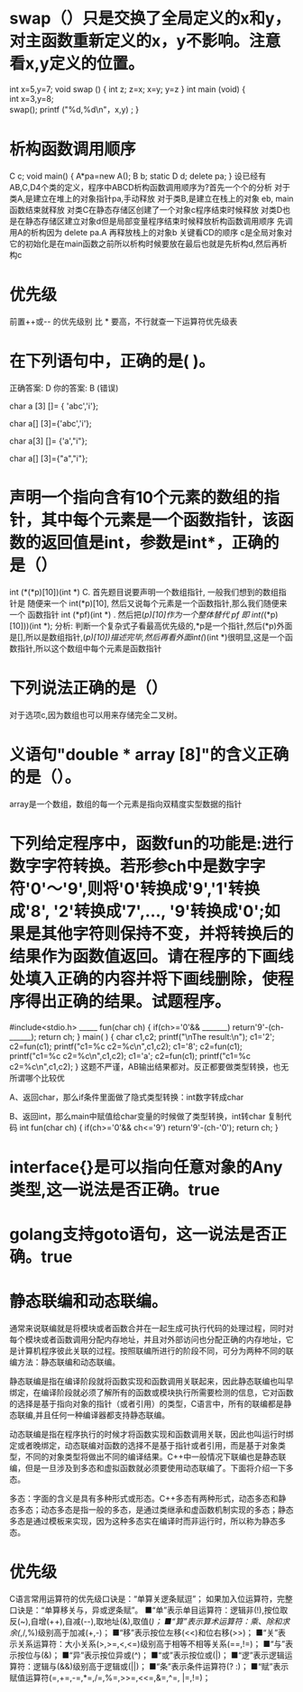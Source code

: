 #  swap（）只是交换了全局定义的x和y，对主函数重新定义的x，y不影响。注意看x,y定义的位置。 
int x=5,y=7;
void swap ()
{    int z;
     z=x;
     x=y;
   y=z
}
int main (void)
{   
    int x=3,y=8;   
    swap();
    printf ("%d,%d\n"，x,y) ;
}


# 析构函数调用顺序
C c;
void main()
{
    A*pa=new A();
    B b;
    static D d;
    delete pa;
} 
设已经有AB,C,D4个类的定义，程序中ABCD析构函数调用顺序为?首先一个个的分析
对于类A,是建立在堆上的对象指针pa,手动释放
对于类B,是建立在栈上的对象 eb, main函数结束就释放
对类C在静态存储区创建了一个对象c程序结束时候释放
对类D也是在静态存储区建立对象d但是局部变量程序结束时候释放析构函数调用顺序
先调用A的析构因为 delete pa.A
再释放栈上的对象b
关键看CD的顺序
c是全局对象对它的初始化是在main函数之前所以析构时候要放在最后也就是先析构d,然后再析构c

# 优先级
前置++或-- 的优先级别 比 * 要高，不行就查一下运算符优先级表 
# 在下列语句中，正确的是( )。
正确答案: D   你的答案: B (错误)

char a [3] []= { 'abc','i'};

char a[] [3]={'abc','i'};

char a[3] []= {'a',"i"};

char a[] [3]={"a","i"};

# 声明一个指向含有10个元素的数组的指针，其中每个元素是一个函数指针，该函数的返回值是int，参数是int*，正确的是（）
int (*(*p)[10])(int *)
C.   首先题目说要声明一个数组指针,  一般我们想到的数组指针是 随便来一个 int(*p)[10],    然后又说每个元素是一个函数指针,那么我们随便来一个 函数指针  int (*pf)(int *) . 然后把(*p)[10]作为一个整体替代 pf     即   int(*(*p)[10]))(int *);    分析: 判断一个复杂式子看最高优先级的,*p是一个指针,然后(*p)外面是[],所以是数组指针,(*p)[10])描述完毕,然后再看外面int(*)(int *)很明显,这是一个函数指针,所以这个数组中每个元素是函数指针
# 下列说法正确的是（）
对于选项c,因为数组也可以用来存储完全二叉树。 

# 义语句"double * array [8]"的含义正确的是（）。
array是一个数组，数组的每一个元素是指向双精度实型数据的指针
# 下列给定程序中，函数fun的功能是:进行数字字符转换。若形参ch中是数字字符'0'～'9',则将'0'转换成'9','1'转换成'8', '2'转换成'7',…, '9'转换成'0';如果是其他字符则保持不变，并将转换后的结果作为函数值返回。请在程序的下画线处填入正确的内容并将下画线删除，使程序得出正确的结果。试题程序。 
#include<stdio.h>
_____ fun(char ch)
{
    if(ch>='0'&& _______)
        return'9'-(ch- ______);
    return ch;
}
main( )
{ 
    char c1,c2;
    printf("\nThe result:\n");
    c1='2';
    c2=fun(c1);
    printf("c1=%c c2=%c\n",c1,c2);
    c1='8';
    c2=fun(c1);
    printf("c1=%c c2=%c\n",c1,c2);
    c1='a';
    c2=fun(c1);
    printf("c1=%c c2=%c\n",c1,c2);
}
 这题不严谨，AB输出结果都对。反正都要做类型转换，也无所谓哪个比较优

A、返回char，那么if条件里面做了隐式类型转换：int数字转成char

B、返回int，那么main中赋值给char变量的时候做了类型转换，int转char
复制代码
int fun(char ch)
{
    if(ch>='0'&& ch<='9')
        return'9'-(ch-'0');
    return ch;
}

# interface{}是可以指向任意对象的Any类型,这一说法是否正确。true
#  golang支持goto语句，这一说法是否正确。true

# 静态联编和动态联编。

通常来说联编就是将模块或者函数合并在一起生成可执行代码的处理过程，同时对每个模块或者函数调用分配内存地址，并且对外部访问也分配正确的内存地址，它是计算机程序彼此关联的过程。按照联编所进行的阶段不同，可分为两种不同的联编方法：静态联编和动态联编。

静态联编是指在编译阶段就将函数实现和函数调用关联起来，因此静态联编也叫早绑定，在编译阶段就必须了解所有的函数或模块执行所需要检测的信息，它对函数的选择是基于指向对象的指针（或者引用）的类型，C语言中，所有的联编都是静态联编,并且任何一种编译器都支持静态联编。

动态联编是指在程序执行的时候才将函数实现和函数调用关联，因此也叫运行时绑定或者晚绑定，动态联编对函数的选择不是基于指针或者引用，而是基于对象类型，不同的对象类型将做出不同的编译结果。C++中一般情况下联编也是静态联编，但是一旦涉及到多态和虚拟函数就必须要使用动态联编了。下面将介绍一下多态。

多态：字面的含义是具有多种形式或形态。C++多态有两种形式，动态多态和静态多态；动态多态是指一般的多态，是通过类继承和虚函数机制实现的多态；静态多态是通过模板来实现，因为这种多态实在编译时而非运行时，所以称为静态多态。


# 优先级
 C语言常用运算符的优先级口诀是：“单算关逻条赋逗”；
如果加入位运算符，完整口诀是：“单算移关与，异或逻条赋”。
■“单”表示单目运算符：逻辑非(!),按位取反(~),自增(++),自减(--),取地址(&),取值(*)；
■“算”表示算术运算符：乘、除和求余(*,/,%)级别高于加减(+,-)；
■“移”表示按位左移(<<)和位右移(>>)；
■“关”表示关系运算符：大小关系(>,>=,<,<=)级别高于相等不相等关系(==,!=)；
■“与”表示按位与(&)；
■“异”表示按位异或(^)；
■“或”表示按位或(|)；
■“逻”表示逻辑运算符：逻辑与(&&)级别高于逻辑或(||)；
■“条”表示条件运算符(? :)；
■“赋”表示赋值运算符(=,+=,-=,*=,/=,%=,>>=,<<=,&=,^=, |=,!=)； 